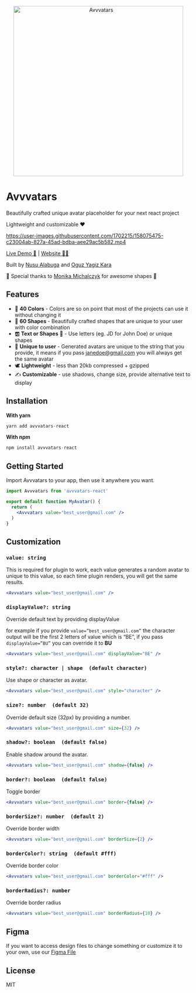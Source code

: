 
<div align="center">
  <a href="https://avvvatars.com"><img src="https://github.com/nusu/avvvatars/raw/main/thumbnail.png" alt="Avvvatars" height="464"></a>
</div>

# Avvvatars

Beautifully crafted unique avatar placeholder for your next react project

Lightweight and customizable ❤️

https://user-images.githubusercontent.com/1702215/158075475-c23004ab-827a-45ad-bdba-aee29ac5b582.mp4

[Live Demo 🧩](https://avvvatars-demo-nusualabuga.vercel.app/) | [Website 🧘‍♀️](https://avvvatars.com)

Built by [Nusu Alabuga](https://twitter.com/nusualabuga) and [Oguz Yagiz Kara](https://twitter.com/oguzyagizkara)

🙏 Special thanks to [Monika Michalczyk](https://www.monikamichalczyk.com/) for awesome shapes 🙏

## Features

- 🌈 **40 Colors** - Colors are so on point that most of the projects can use it without changing it
- 💠 **60 Shapes** - Beautifully crafted shapes that are unique to your user with color combination
- 🆎 **Text or Shapes** 🔸 - Use letters (eg. JD for John Doe) or unique shapes
- 🤠 **Unique to user** - Generated avatars are unique to the string that you provide, it means if you pass janedoe@gmail.com you will always get the same avatar
- 🕊 **Lightweight** - less than 20kb compressed + gzipped
- ✍️ **Customizable** - use shadows, change size, provide alternative text to display

## Installation

**With yarn**

```jsx
yarn add avvvatars-react
```

**With npm**

```jsx
npm install avvvatars-react
```

## Getting Started

Import Avvvatars to your app, then use it anywhere you want.

```jsx
import Avvvatars from 'avvvatars-react'

export default function MyAvatar() {
  return (
    <Avvvatars value="best_user@gmail.com" />
  )
}
```

## Customization

### `value: string`

This is required for plugin to work, each value generates a random avatar to unique to this value, so each time plugin renders, you will get the same results. 

```jsx
<Avvvatars value="best_user@gmail.com" />
```

### `displayValue?: string`

Override default text by providing displayValue

for example if you provide `value=”best_user@gmail.com”` the character output will be the first 2 letters of value which is “BE”, if you pass `displayValue=”BU”` you can override it to **BU**

```jsx
<Avvvatars value="best_user@gmail.com" displayValue="BE" />
```

### `style?: character | shape  (default character)`

Use shape or character as avatar.

```jsx
<Avvvatars value="best_user@gmail.com" style="character" />
```

### `size?: number  (default 32)`

Override default size (32px) by providing a number.

```jsx
<Avvvatars value="best_user@gmail.com" size={32} />
```

### `shadow?: boolean  (default false)`

Enable shadow around the avatar.

```jsx
<Avvvatars value="best_user@gmail.com" shadow={false} />
```

### `border?: boolean  (default false)`

Toggle border

```jsx
<Avvvatars value="best_user@gmail.com" border={false} />
```

### `borderSize?: number  (default 2)`

Override border width

```jsx
<Avvvatars value="best_user@gmail.com" borderSize={2} />
```

### `borderColor?: string  (default #fff)`

Override border color

```jsx
<Avvvatars value="best_user@gmail.com" borderColor="#fff" />
```

### `borderRadius?: number`

Override border radius

```jsx
<Avvvatars value="best_user@gmail.com" borderRadius={10} />
```

## Figma

If you want to access design files to change something or customize it to your own, use our [Figma File](https://www.figma.com/community/file/1084861895116393858/Avvvatars.com---Open-Source-React-UI-Avatar-Library-(Community))

## License

MIT
